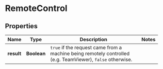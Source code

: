

# RemoteControl


## Properties

| Name | Type | Description | Notes |
|------------ | ------------- | ------------- | -------------|
|**result** | **Boolean** | `true` if the request came from a machine being remotely controlled (e.g. TeamViewer), `false` otherwise.  |  |



